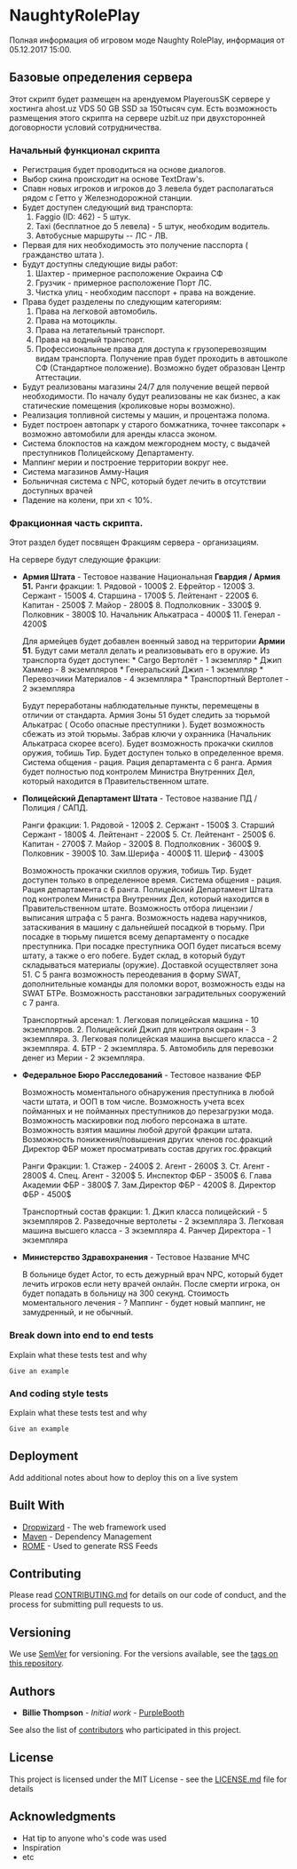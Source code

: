 # NaughtyRolePlay
Полная информация об игровом моде Naughty RolePlay, информация от 05.12.2017 15:00.

## Базовые определения сервера

Этот скрипт будет размещен на арендуемом PlayerousSK сервере у хостинга ahost.uz VDS 50 GB SSD за 150тысяч сум. Есть возможность размещения этого скрипта на сервере uzbit.uz при двухсторонней договорности условий сотрудничества.

### Начальный функционал скрипта

* Регистрация будет проводиться на основе диалогов.
* Выбор скина происходит на основе TextDraw's.
* Спавн новых игроков и игроков до 3 левела будет располагаться рядом с Гетто у Железнодорожной станции.
* Будет доступен следующий вид транспорта:
    1. Faggio (ID: 462) - 5 штук.
    2. Taxi (бесплатное до 5 левела) - 5 штук, необходим водитель.
    3. Автобусные маршруты -- ЛС - ЛВ.
* Первая для них необходимость это получение пасспорта ( гражданство штата ).
* Будут доступны следующие виды работ:
    1. Шахтер - примерное расположение Окраина СФ
    2. Грузчик - примерное расположение Порт ЛС.
    3. Чистка улиц - необходим пасспорт + права на вождение.
* Права будет разделены по следующим категориям:
    1. Права на легковой автомобиль.
    2. Права на мотоциклы.
    3. Права на летательный транспорт.
    4. Права на водный транспорт.
    5. Профессиональные права для доступа к грузоперевозящим видам транспорта.
  Получение прав будет проходить в автошколе СФ (Стандартное положение).
  Возможно будет образован Центр Аттестации.
* Будут реализованы магазины 24/7 для получение вещей первой необходимости. По началу будут реализованы не как бизнес, а как статические помещения (кроликовые норы возможно).
* Реализация топливной системы у машин, и процентажа полома.
* Будет построен автопарк у старого бомжатника, точнее таксопарк + возможно автомобили для аренды класса эконом.
* Система блокпостов на каждом межгороднем мосту, с выдачей преступников Полицейскому Департаменту.
* Маппинг мерии и построение территории вокруг нее.
* Система магазинов Амму-Нация
* Больничная система с NPC, который будет лечить в отсутствии доступных врачей
* Падение на колени, при хп < 10%.

### Фракционная часть скрипта.

Этот раздел будет посвящен Фракциям сервера - организациям.

На сервере будут следующие фракции:

* **Армия Штата** - Тестовое название Национальная **Гвардия / Армия 51.**
    Ранги фракции:
        1. Рядовой - 1000$
        2. Ефрейтор - 1200$
        3. Сержант - 1500$
        4. Старшина - 1700$
        5. Лейтенант - 2200$
        6. Капитан - 2500$
        7. Майор - 2800$
        8. Подполковник - 3300$
        9. Полковник - 3800$
        10. Начальник Алькатраса - 4000$
        11. Генерал - 4200$
        
    Для армейцев будет добавлен военный завод на территории **Армии 51**. Будут сами металл делать и реализовывать его в оружие.
    Из транспорта будет доступен:
        * Cargo Вертолёт - 1 экземпляр
        * Джип Хаммер - 8 экземпляров
        * Генеральский Джип - 1 экземпляр
        * Перевозчики Материалов - 4 экземпляра
        * Транспортный Вертолет - 2 экземпляра
        
    Будут переработаны наблюдательные пункты, перемещены в отличии от стандарта.
    Армия Зоны 51 будет следить за тюрьмой Алькатрас ( Особо опасные преступники ).
    Будет возможность сбежать из этой тюрьмы. Забрав ключи у охранника (Начальник Алькатраса скорее всего).
    Будет возможность прокачки скиллов оружия, тобишь Тир. Будет доступен только в определенное время.
    Система общения - рация. Рация департамента с 6 ранга.
    Армия будет полностью под контролем Министра Внутренних Дел, который находится в Правительственном штате.
    
* **Полицейский Департамент Штата** - Тестовое название ПД / Полиция / САПД.

    Ранги фракции:
        1. Рядовой - 1200$
        2. Сержант - 1500$
        3. Старший Сержант - 1800$
        4. Лейтенант - 2200$
        5. Ст. Лейтенант - 2500$
        6. Капитан - 2700$
        7. Майор - 3200$
        8. Подполковник - 3600$
        9. Полковник - 3900$
        10. Зам.Шерифа - 4000$
        11. Шериф - 4300$
    
    Возможность прокачки скиллов оружия, тобишь Тир. Будет доступен только в определенное время.
    Система общения - рация. Рация департамента с 6 ранга.
    Полицейский Департамент Штата под контролем Министра Внутренних Дел, который находится в Правительственном штате.
    Возможность отбора лицензии / выписания штрафа с 5 ранга. Возможность надева наручников, затаскивания в машину с дальнейшей
    посадкой в тюрьму.
    При посадке в тюрьму пишется всему департаменту о посадке преступника. При посадке преступника ООП будет писаться всему штату,
    а также о его побеге.
    Будет склад, в который будут складываться материалы (оружие). Доставкой осуществляет зона 51.
    С 5 ранга возможность переодевания в форму SWAT, дополнительные команды для поломки ворот, возможность езды на SWAT БТРе.
    Возможность расстановки заградительных сооружений с 7 ранга.
    
    Транспортный арсенал:
        1. Легковая полицейская машина - 10 экземпляров.
        2. Полицейский Джип для контроля окраин - 3 экземпляра.
        3. Легковая полицейская машина высшего класса - 2 экземпляра.
        4. БТР - 2 экземпляра.
        5. Автомобиль для перевозки денег из Мерии - 2 экземпляра.
    
* **Федеральное Бюро Расследований** - Тестовое название ФБР

    Возможность моментального обнаружения преступника в любой части штата, и ООП в том числе.
    Возможность учета всех пойманных и не пойманных преступников до перезагрузки мода.
    Возможность маскировки под любого персонажа в штате.
    Возможность взятия машины любой другой фракции штата.
    Возможность понижения/повышения других членов гос.фракций
    Директор ФБР может просматривать состав других гос.фракций
    
    
    Ранги Фракции: 
        1. Cтажер - 2400$
        2. Агент - 2600$
        3. Ст. Агент - 2800$
        4. Спец. Агент - 3200$
        5. Инспектор ФБР - 3500$
        6. Глава Академии ФБР - 3800$
        7. Зам.Директор ФБР - 4200$
        8. Директор ФБР - 4500$
        
    Транспортный состав фракции:
        1. Джип класса полицейский - 5 экземпляров
        2. Разведочные вертолеты - 2 экземпляра
        3. Легковая машина высшего класса - 3 экземпляра
        4. Ранчер Директора - 1 экземпляра
        
* **Министерство Здравохранения** - Тестовое Название МЧС
    
    В больнице будет Actor, то есть дежурный врач NPC, который будет лечить игроков если нету врачей онлайн.
    После смерти игрока, он будет попадать в больницу на 300 секунд.
    Стоимость моментального лечения - ?
    Маппинг - будет новый маппинг, не замудренный, и не обычный.
    

### Break down into end to end tests

Explain what these tests test and why

```
Give an example
```

### And coding style tests

Explain what these tests test and why

```
Give an example
```

## Deployment

Add additional notes about how to deploy this on a live system

## Built With

* [Dropwizard](http://www.dropwizard.io/1.0.2/docs/) - The web framework used
* [Maven](https://maven.apache.org/) - Dependency Management
* [ROME](https://rometools.github.io/rome/) - Used to generate RSS Feeds

## Contributing

Please read [CONTRIBUTING.md](https://gist.github.com/PurpleBooth/b24679402957c63ec426) for details on our code of conduct, and the process for submitting pull requests to us.

## Versioning

We use [SemVer](http://semver.org/) for versioning. For the versions available, see the [tags on this repository](https://github.com/your/project/tags). 

## Authors

* **Billie Thompson** - *Initial work* - [PurpleBooth](https://github.com/PurpleBooth)

See also the list of [contributors](https://github.com/your/project/contributors) who participated in this project.

## License

This project is licensed under the MIT License - see the [LICENSE.md](LICENSE.md) file for details

## Acknowledgments

* Hat tip to anyone who's code was used
* Inspiration
* etc
